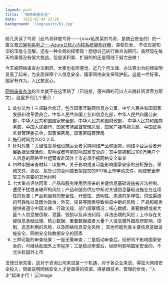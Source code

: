 ```yaml
---
layout: post
title:  "网络审查办法"
date:   2022-01-04 22:26
background: '/img/posts/01.jpg'
---
```


前几天读了鸟哥（此鸟哥非彼鸟哥——Linux私房菜的鸟哥，是搞云安全的）的一篇文章[云架构系列之一-Azure云核心内核系统架构详解](https://mp.weixin.qq.com/s/9Hg9Y_bVNPXudpAKn86Gdw)，深受启发，
不仅仅是知识的深度与见解，还有一种全局的探索观！想想自己转行做咨询顾问，虽然现在每天的事情没有很大挑战，但是该积累、扩展的的还是得线下努力去做！

今天被网络审查办法刷屏。大家也有所感觉，近几个月法律、办法等出台的频率明显高了起来，为全面保障个人信息安全、国家网络安全保驾护航。这是一件好事，国家有作为，人民放宽心。

[网络审查办法](http://www.cac.gov.cn/2022-01/04/c_1642894602182845.htm)的全文就不在这里贴了（已链接，感兴趣的可以点击跳转阅读官方原文），这里罗列几个重点：

1. 此办法为十三部联合修订，包含国家互联网信息办公室，中华人民共和国国家发展和改革委员会，中华人民共和国工业和信息化部，中华人民共和国公安部，中华人民共和国国家安全部，中华人民共和国财政部，
中华人民共和国商务部，中国人民银行，国家市场监督管理总局，国家广播电视总局，中国证券监督管理委员会，国家保密局，国家密码管理局
2. 施行时间为2022.2.15
3. 针对对象：关键信息基础设施运营者采购网络产品和服务，网络平台运营者开展数据处理活动，影响或者可能影响国家安全的；其中掌握超过100万用户个人信息的网络平台运营者赴国外上市必须申报网络安全审查
4. 四种申报审查材料：申报书，关于影响或者可能影响国家安全的分析报告，采购文件、协议、拟签订的合同或者拟提交的IPO等上市申请文件，网络安全审查工作需要的其他材料
5. 七大重点评估因素：产品和服务使用后带来的关键信息基础设施被非法控制、遭受干扰或者破坏的风险；产品和服务供应中断对关键信息基础设施业务连续性的危害；产品和服务的安全性、开放性、透明性、来源的多样性，供应渠道的可靠性以及因为政治、外交、贸易等因素导致供应中断的风险；
产品和服务提供者遵守中国法律、行政法规、部门规章情况；核心数据、重要数据或者大量个人信息被窃取、泄露、毁损以及非法利用、非法出境的风险；上市存在关键信息基础设施、核心数据、重要数据或者大量个人信息被外国政府影响、控制、恶意利用的风险，以及网络信息安全风险；
其他可能危害关键信息基础设施安全、网络安全和数据安全的因素
6. 三种可能的审查结果：一是无需审查；二是启动审查后，经研判不影响国家安全的，可继续赴国外上市程序；三是启动审查后，经研判影响国家安全的，不允许赴国外上市

法律日渐完善，这对于咨询公司来说是一个机遇，对于各企业来说，得加大网络安全投入，侧面说明网络安全人才是亟需的资源，得紧跟技术、管理的步伐，“人才”起来才行！
![image](https://user-images.githubusercontent.com/7392383/149660213-d3654c0b-bd9d-4b0a-9ff7-1523a858f251.png)
